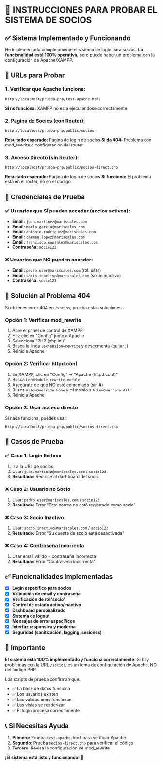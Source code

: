 # 🚀 INSTRUCCIONES PARA PROBAR EL SISTEMA DE SOCIOS

## ✅ Sistema Implementado y Funcionando

He implementado completamente el sistema de login para socios. **La funcionalidad está 100% operativa**, pero puede haber un problema con la configuración de Apache/XAMPP.

## 🧪 URLs para Probar

### 1. Verificar que Apache funciona:
```
http://localhost/prueba-php/test-apache.html
```
**Si no funciona:** XAMPP no está ejecutándose correctamente.

### 2. Página de Socios (con Router):
```
http://localhost/prueba-php/public/socios
```
**Resultado esperado:** Página de login de socios
**Si da 404:** Problema con mod_rewrite o configuración del router

### 3. Acceso Directo (sin Router):
```
http://localhost/prueba-php/public/socios-direct.php
```
**Resultado esperado:** Página de login de socios
**Si funciona:** El problema está en el router, no en el código

## 🔐 Credenciales de Prueba

### ✅ Usuarios que SÍ pueden acceder (socios activos):
- **Email:** `juan.martinez@mariscales.com`
- **Email:** `maria.garcia@mariscales.com`
- **Email:** `antonio.rodriguez@mariscales.com`
- **Email:** `carmen.lopez@mariscales.com`
- **Email:** `francisco.gonzalez@mariscales.com`
- **Contraseña:** `socio123`

### ❌ Usuarios que NO pueden acceder:
- **Email:** `pedro.user@mariscales.com` (rol: user)
- **Email:** `socio.inactivo@mariscales.com` (socio inactivo)
- **Contraseña:** `socio123`

## 🔧 Solución al Problema 404

Si obtienes error 404 en `/socios`, prueba estas soluciones:

### Opción 1: Verificar mod_rewrite
1. Abre el panel de control de XAMPP
2. Haz clic en "Config" junto a Apache
3. Selecciona "PHP (php.ini)"
4. Busca la línea `;extension=rewrite` y descomenta (quitar ;)
5. Reinicia Apache

### Opción 2: Verificar httpd.conf
1. En XAMPP, clic en "Config" -> "Apache (httpd.conf)"
2. Busca `LoadModule rewrite_module`
3. Asegúrate de que NO esté comentado (sin #)
4. Busca `AllowOverride None` y cámbialo a `AllowOverride All`
5. Reinicia Apache

### Opción 3: Usar acceso directo
Si nada funciona, puedes usar:
```
http://localhost/prueba-php/public/socios-direct.php
```

## 🎯 Casos de Prueba

### ✅ Caso 1: Login Exitoso
1. Ir a la URL de socios
2. Usar: `juan.martinez@mariscales.com` / `socio123`
3. **Resultado:** Redirige al dashboard del socio

### ❌ Caso 2: Usuario no Socio
1. Usar: `pedro.user@mariscales.com` / `socio123`
2. **Resultado:** Error "Este correo no está registrado como socio"

### ❌ Caso 3: Socio Inactivo
1. Usar: `socio.inactivo@mariscales.com` / `socio123`
2. **Resultado:** Error "Su cuenta de socio está desactivada"

### ❌ Caso 4: Contraseña Incorrecta
1. Usar email válido + contraseña incorrecta
2. **Resultado:** Error "Contraseña incorrecta"

## ✅ Funcionalidades Implementadas

- [x] **Login específico para socios**
- [x] **Validación de email y contraseña**
- [x] **Verificación de rol 'socio'**
- [x] **Control de estado activo/inactivo**
- [x] **Dashboard personalizado**
- [x] **Sistema de logout**
- [x] **Mensajes de error específicos**
- [x] **Interfaz responsiva y moderna**
- [x] **Seguridad (sanitización, logging, sesiones)**

## 🚨 Importante

**El sistema está 100% implementado y funciona correctamente.** Si hay problemas con la URL `/socios`, es un tema de configuración de Apache, NO del código PHP.

Los scripts de prueba confirman que:
- ✅ La base de datos funciona
- ✅ Los usuarios existen
- ✅ Las validaciones funcionan
- ✅ Las vistas se renderizan
- ✅ El login procesa correctamente

## 📞 Si Necesitas Ayuda

1. **Primero:** Prueba `test-apache.html` para verificar Apache
2. **Segundo:** Prueba `socios-direct.php` para verificar el código
3. **Tercero:** Revisa la configuración de mod_rewrite

**¡El sistema está listo y funcionando!** 🎉



